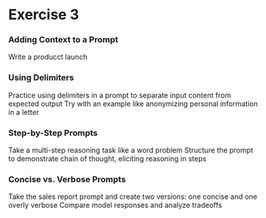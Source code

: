 # Exercise 3

### Adding Context to a Prompt

Write a producct launch 


### Using Delimiters

Practice using delimiters in a prompt to separate input content from expected output
Try with an example like anonymizing personal information in a letter

### Step-by-Step Prompts

Take a multi-step reasoning task like a word problem
Structure the prompt to demonstrate chain of thought, eliciting reasoning in steps

### Concise vs. Verbose Prompts

Take the sales report prompt and create two versions: one concise and one overly verbose
Compare model responses and analyze tradeoffs